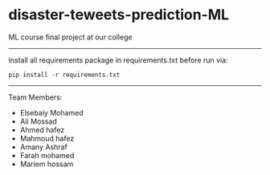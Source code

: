 # disaster-teweets-prediction-ML
ML course final project at our college

---
Install all requirements package in requirements.txt before run via:

```pip install -r requirements.txt```

---

Team Members:
* Elsebaiy Mohamed
* Ali Mossad 
* Ahmed hafez
* Mahmoud hafez
* Amany Ashraf
* Farah mohamed
* Mariem hossam
